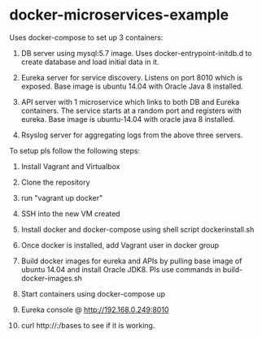 # docker-microservices-example

Uses docker-compose to set up 3 containers: 

1. DB server using mysql:5.7 image. Uses docker-entrypoint-initdb.d to create database and load initial data in it. 

2. Eureka server for service discovery. Listens on port 8010 which is exposed. Base image is ubuntu 14.04 with Oracle Java 8 installed. 

3. API server with 1 microservice which links to both DB and Eureka containers. The service starts at a random port and registers with eureka. Base image is ubuntu-14.04 with oracle java 8 installed. 

4. Rsyslog server for aggregating logs from the above three servers. 

To setup pls follow the following steps: 
1. Install Vagrant and Virtualbox 

2. Clone the repository 

3. run "vagrant up docker"

4. SSH into the new VM created 

5. Install docker and docker-compose using shell script dockerinstall.sh 

6. Once docker is installed, add Vagrant user in docker group

7. Build docker images for eureka and APIs by pulling base image of ubuntu 14.04 and install Oracle JDK8. Pls use commands in build-docker-images.sh 

8. Start containers using docker-compose up

9. Eureka console @ http://192.168.0.249:8010

10. curl http://<ipof base>:<portno>/bases to see if it is working. 
